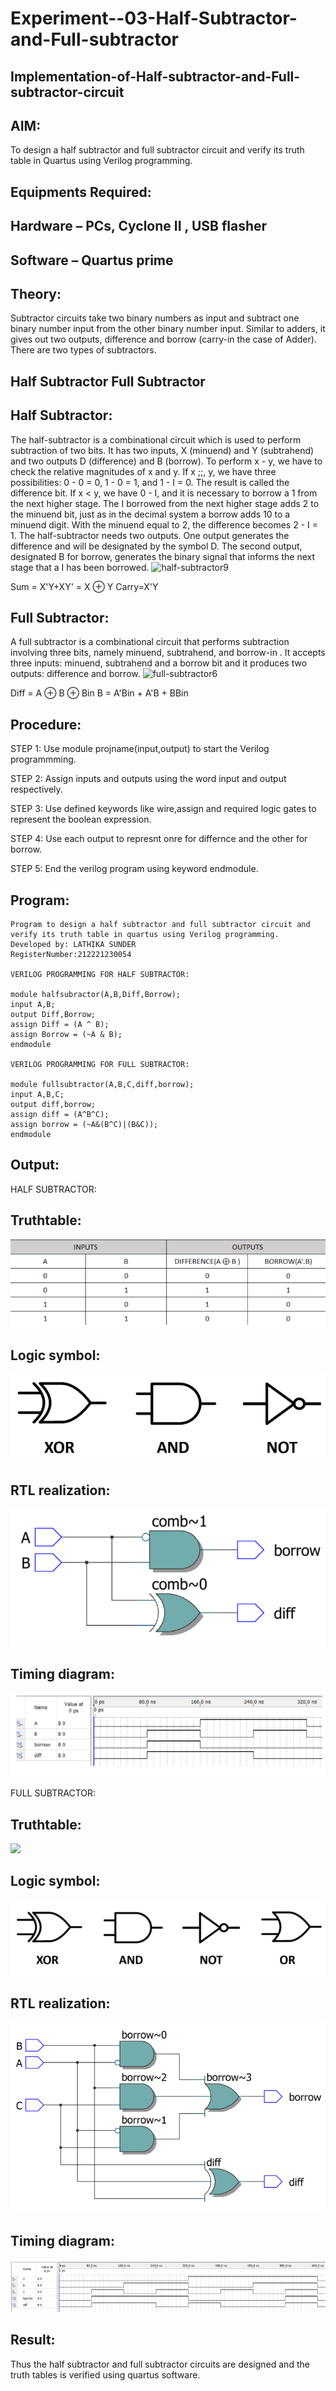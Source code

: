 # Experiment--03-Half-Subtractor-and-Full-subtractor

## Implementation-of-Half-subtractor-and-Full-subtractor-circuit

## AIM:
To design a half subtractor and full subtractor circuit and verify its truth table in Quartus using Verilog programming.

## Equipments Required:

## Hardware – PCs, Cyclone II , USB flasher

## Software – Quartus prime

## Theory:
Subtractor circuits take two binary numbers as input and subtract one binary number input from the other binary number input. Similar to adders, it gives out two outputs, difference and borrow (carry-in the case of Adder). There are two types of subtractors.

## Half Subtractor Full Subtractor

## Half Subtractor:
The half-subtractor is a combinational circuit which is used to perform subtraction of two bits. It has two inputs, X (minuend) and Y (subtrahend) and two outputs D (difference) and B (borrow). To perform x - y, we have to check the relative magnitudes of x and y. If x ;;, y, we have three possibilities: 0 - 0 = 0, 1 - 0 = 1, and 1 - I = 0. The result is called the difference bit. If x < y, we have 0 - I, and it is necessary to borrow a 1 from the next higher stage. The I borrowed from the next higher stage adds 2 to the minuend bit, just as in the decimal system a borrow adds 10 to a minuend digit. With the minuend equal to 2, the difference becomes 2 - I = 1. The half-subtractor needs two outputs. One output generates the difference and will be designated by the symbol D. The second output, designated B for borrow, generates the binary signal that informs the next stage that a I has been borrowed.
![half-subtractor9](https://user-images.githubusercontent.com/36288975/166112538-58c3bc7c-ee5d-4e6a-ac8d-8e8328efe27a.png)


Sum = X'Y+XY' = X ⊕ Y
Carry=X'Y

## Full Subtractor:
A full subtractor is a combinational circuit that performs subtraction involving three bits, namely minuend, subtrahend, and borrow-in . It accepts three inputs: minuend, subtrahend and a borrow bit and it produces two outputs: difference and borrow. 
![full-subtractor6](https://user-images.githubusercontent.com/36288975/166112541-24c68359-3de8-4674-ae22-8272ffc385ed.png)


Diff = A ⊕ B ⊕ Bin B = A'Bin + A'B + BBin

## Procedure:

STEP 1: Use module projname(input,output) to start the Verilog programmming.

STEP 2: Assign inputs and outputs using the word input and output respectively.

STEP 3: Use defined keywords like wire,assign and required logic gates to represent the boolean expression.

STEP 4: Use each output to represnt onre for differnce and the other for borrow.

STEP 5: End the verilog program using keyword endmodule.

## Program:
```
Program to design a half subtractor and full subtractor circuit and verify its truth table in quartus using Verilog programming.
Developed by: LATHIKA SUNDER
RegisterNumber:212221230054

VERILOG PROGRAMMING FOR HALF SUBTRACTOR:

module halfsubractor(A,B,Diff,Borrow);
input A,B;
output Diff,Borrow;
assign Diff = (A ^ B);
assign Borrow = (~A & B);
endmodule

VERILOG PROGRAMMING FOR FULL SUBTRACTOR:

module fullsubtractor(A,B,C,diff,borrow);
input A,B,C;
output diff,borrow;
assign diff = (A^B^C);
assign borrow = (~A&(B^C)|(B&C));
endmodule
```

## Output:

HALF SUBTRACTOR:

## Truthtable:
![](HS%20TT.png)

## Logic symbol:
![](HS%20LD.png)

## RTL realization:
![](HS%20RTL.png)

## Timing diagram:
![](HS%20%20TD.png)

FULL SUBTRACTOR:

## Truthtable:
![](ft.png)

## Logic symbol:
![](fl.png)

## RTL realization:
![](frtl.png)

## Timing diagram:
![](fti.png)



## Result:
Thus the half subtractor and full subtractor circuits are designed and the truth tables is verified using quartus software.
